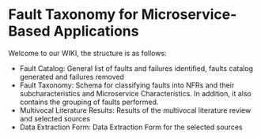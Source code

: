 
# Fault Taxonomy for Microservice-Based Applications

Welcome to our WIKI, the structure is as follows:

 - Fault Catalog: General list of faults and failures identified, faults catalog generated and failures removed
 - Fault Taxonomy: Schema for classifying faults into NFRs and their subcharacteristics and Microservice Characteristics. In addition, it also contains the grouping of faults performed.
 - Multivocal Literature Results: Results of the multivocal literature review and selected sources
 - Data Extraction Form: Data Extraction Form for the selected sources
